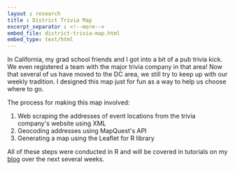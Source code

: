 ```yaml
---
layout : research
title : District Trivia Map
excerpt_separator : <!--more-->
embed_file: district-trivia-map.html
embed_type: text/html
---
```

In California, my grad school friends and I got into a bit of a pub trivia kick. We even registered a team with the major trivia company in that area! Now that several of us have moved to the DC area, we still try to keep up with our weekly tradition. I designed this map just for fun as a way to help us choose where to go.

<!--more-->
The process for making this map involved:
  1. Web scraping the addresses of event locations from the trivia company's website using XML
  2. Geocoding addresses using MapQuest's API
  3. Generating a map using the Leaflet for R library

All of these steps were conducted in R and will be covered in tutorials on my [blog](/blog/) over the next several weeks.
